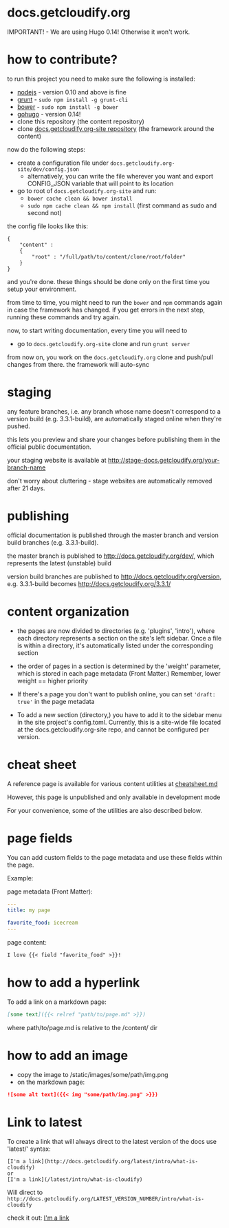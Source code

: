 # docs.getcloudify.org

IMPORTANT! - We are using Hugo 0.14! Otherwise it won't work.


how to contribute?
===================


to run this project you need to make sure the following is installed:
 - [nodejs](https://nodejs.org/) - version 0.10 and above is fine
 - [grunt](http://gruntjs.com/) - `sudo npm install -g grunt-cli`
 - [bower](http://bower.io/) - `sudo npm install -g bower`
 - [gohugo](https://github.com/spf13/hugo/releases) - version 0.14!
 - clone this repository (the content repository)
 - clone [docs.getcloudify.org-site repository](https://github.com/cloudify-cosmo/docs.getcloudify.org-site) (the framework around the content)


now do the following steps:
 - create a configuration file under `docs.getcloudify.org-site/dev/config.json`
   - alternatively, you can write the file wherever you want and export CONFIG_JSON variable that will point to its location
 - go to root of `docs.getcloudify.org-site` and run:
   - `bower cache clean && bower install`
   - `sudo npm cache clean && npm install` (first command as sudo and second not)

the config file looks like this:

```
{
    "content" :
    {
        "root" : "/full/path/to/content/clone/root/folder"
    }
}
```


and you're done. these things should be done only on the first time you setup your environment.

from time to time, you might need to run the `bower` and `npm` commands again in case the framework has changed.
if you get errors in the next step, running these commands and try again.

now, to start writing documentation, every time you will need to
 - go to `docs.getcloudify.org-site` clone and run `grunt server`

from now on, you work on the `docs.getcloudify.org` clone and push/pull changes from there. the framework will auto-sync

staging
=======

any feature branches, i.e. any branch whose name doesn't correspond to a version build (e.g. 3.3.1-build), are automatically staged online when they're pushed.

this lets you preview and share your changes before publishing them in the official public documentation.

your staging website is available at http://stage-docs.getcloudify.org/your-branch-name

don't worry about cluttering - stage websites are automatically removed after 21 days.

publishing
==========

official documentation is published through the master branch and version build branches (e.g. 3.3.1-build).

the master branch is published to http://docs.getcloudify.org/dev/, which represents the latest (unstable) build

version build branches are published to http://docs.getcloudify.org/version, e.g. 3.3.1-build becomes http://docs.getcloudify.org/3.3.1/

content organization
====================

* the pages are now divided to directories (e.g. 'plugins', 'intro'), where each directory represents a section on the site's left sidebar. Once a file is within a directory, it's automatically listed under the corresponding section

* the order of pages in a section is determined by the 'weight' parameter, which is stored in each page metadata (Front Matter.) Remember, lower weight == higher priority

* If there's a page you don't want to publish online, you can set ```'draft: true'``` in the page metadata

* To add a new section (directory,) you have to add it to the sidebar menu in the site project's config.toml.
  Currently, this is a site-wide file located at the docs.getcloudify.org-site repo, and cannot be configured per version.

cheat sheet
===========

A reference page is available for various content utilities at [cheatsheet.md](content/cheatsheet.md)

However, this page is unpublished and only available in development mode

For your convenience, some of the utilities are also described below.

page fields
===========

You can add custom fields to the page metadata and use these fields within the page.

Example:

page metadata (Front Matter):
```yaml
---
title: my page

favorite_food: icecream
---
```

page content:
```markdown
I love {{< field "favorite_food" >}}!
```


how to add a hyperlink
==============================

To add a link on a markdown page:

```markdown
[some text]({{< relref "path/to/page.md" >}})
```
where path/to/page.md is relative to the /content/ dir

how to add an image
===================

* copy the image to /static/images/some/path/img.png
* on the markdown page:
```markdown
![some alt text]({{< img "some/path/img.png" >}})
```

Link to latest 
==============
To create a link that will always direct to the latest version of the docs use 'latest/' syntax:
```
[I'm a link](http://docs.getcloudify.org/latest/intro/what-is-cloudify)
or
[I'm a link](/latest/intro/what-is-cloudify)
```
Will direct to `http://docs.getcloudify.org/LATEST_VERSION_NUMBER/intro/what-is-cloudify`

check it out: [I'm a link](http://docs.getcloudify.org/latest/intro/what-is-cloudify)

